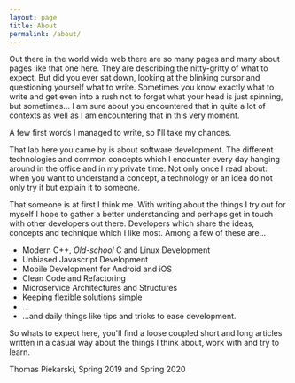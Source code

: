 ```yaml
---
layout: page
title: About
permalink: /about/
---
```

Out there in the world wide web there are so many pages and many about pages like that one here. They are describing the
nitty-gritty of what to expect. But did you ever sat down, looking at the blinking cursor and questioning yourself what
to write. Sometimes you know exactly what to write and get even into a rush not to forget what your head is just spinning,
but sometimes... I am sure about you encountered that in quite a lot of contexts as well as I am encountering that in
this very moment.

A few first words I managed to write, so I'll take my chances.

That lab here you came by is about software development. The different technologies and common concepts which I
encounter every day hanging around in the office and in my private time. Not only once I read about: when you want to
understand a concept, a technology or an idea do not only try it but explain it to someone.

That someone is at first I think me. With writing about the things I try out for myself I hope to gather a better
understanding and perhaps get in touch with other developers out there. Developers which share the ideas, concepts and
technique which I like most. Among a few of these are...

- Modern C++, *Old-school* C and Linux Development
- Unbiased Javascript Development
- Mobile Development for Android and iOS
- Clean Code and Refactoring
- Microservice Architectures and Structures
- Keeping flexible solutions simple
- ...
- ...and daily things like tips and tricks to ease development.

So whats to expect here, you'll find a loose coupled short and long articles written in a casual way about the things I
think about, work with and try to learn.

Thomas Piekarski, Spring 2019 and Spring 2020
